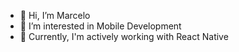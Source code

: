 - 👋 Hi, I’m Marcelo
- 👀 I’m interested in Mobile Development
- 🌱 Currently, I'm actively working with React Native


<!---
marceloccosta/marceloccosta is a ✨ special ✨ repository because its `README.md` (this file) appears on your GitHub profile.
You can click the Preview link to take a look at your changes.
--->
